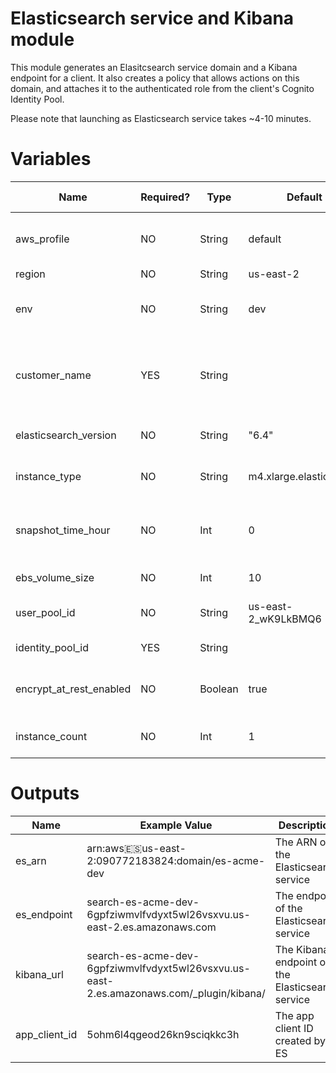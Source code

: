 # Elasticsearch service and Kibana module
This module generates an Elasitcsearch service domain and a Kibana endpoint for a client.
It also creates a policy that allows actions on this domain, and attaches it to the authenticated role from the client's 
Cognito Identity Pool.

Please note that launching as Elasticsearch service takes ~4-10 minutes.

# Variables
| Name | Required? | Type | Default | Example Value | Description |
|---|---|---|---|---|---|
|aws_profile | NO | String | default | dev | The aws credentials profile as denoted in ~/.aws/credentials
|region | NO | String | us-east-2 | us-east-1 | The aws region 
|env | NO | String | dev | prod | The environment will be a part of the elasticsearch domain name 
|customer_name | YES | String | | globality | The name of the client the elasticsearch domain is for. Will be a part of the domain name
|elasticsearch_version | NO | String | "6.4" | "1.5" | The version of elasticsearch to be deployed.
|instance_type | NO | String | m4.xlarge.elasticsearch | | The instance the elasticsearch service will run on
|snapshot_time_hour | NO | Int | 0 | 23 | The hour, in 24 hour format, when a snapshot of the instance will be taken
|ebs_volume_size | NO | Int | 10 | 115 | The storage size of the EBS, in GB.
|user_pool_id | NO | String | us-east-2_wK9LkBMQ6 | | The ID of the Bridgecrew User Pool
|identity_pool_id | YES | String | | IP_acme_dev | The client's identity pool ID
|encrypt_at_rest_enabled| NO | Boolean | true | false | Indicates whether the es instance has encryption-at-rest
|instance_count |NO | Int | 1 | 5 | The number of instances in the cluster

# Outputs
| Name | Example Value | Description |
|---|---|---|
|es_arn | arn:aws:es:us-east-2:090772183824:domain/es-acme-dev | The ARN of the Elasticsearch service
|es_endpoint | search-es-acme-dev-6gpfziwmvlfvdyxt5wl26vsxvu.us-east-2.es.amazonaws.com | The endpoint of the Elasticsearch service
|kibana_url | search-es-acme-dev-6gpfziwmvlfvdyxt5wl26vsxvu.us-east-2.es.amazonaws.com/_plugin/kibana/ | The Kibana endpoint of the Elasticsearch service
|app_client_id| 5ohm6l4qgeod26kn9sciqkkc3h | The app client ID created by ES 